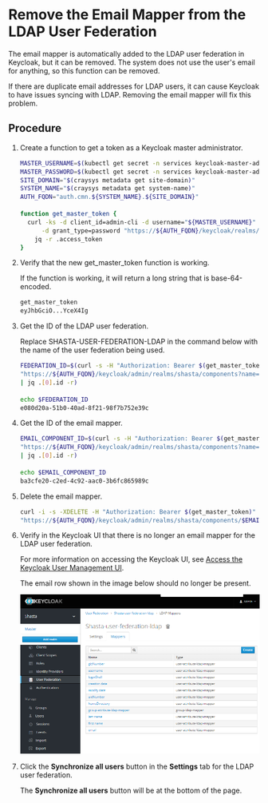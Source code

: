 # Remove the Email Mapper from the LDAP User Federation

The email mapper is automatically added to the LDAP user federation in Keycloak, but it can be removed. The system does not use the user's email for anything, so this function can be removed.

If there are duplicate email addresses for LDAP users, it can cause Keycloak to have issues syncing with LDAP. Removing the email mapper will fix this problem.

## Procedure

1. Create a function to get a token as a Keycloak master administrator.

    ```bash
    MASTER_USERNAME=$(kubectl get secret -n services keycloak-master-admin-auth -ojsonpath='{.data.user}' | base64 -d)
    MASTER_PASSWORD=$(kubectl get secret -n services keycloak-master-admin-auth -ojsonpath='{.data.password}' | base64 -d)
    SITE_DOMAIN="$(craysys metadata get site-domain)"
    SYSTEM_NAME="$(craysys metadata get system-name)"
    AUTH_FQDN="auth.cmn.${SYSTEM_NAME}.${SITE_DOMAIN}"

    function get_master_token {
      curl -ks -d client_id=admin-cli -d username="${MASTER_USERNAME}" -d password="${MASTER_PASSWORD}" \
          -d grant_type=password "https://${AUTH_FQDN}/keycloak/realms/master/protocol/openid-connect/token" | \
        jq -r .access_token
    }
    ```

2. Verify that the new get\_master\_token function is working.

    If the function is working, it will return a long string that is base-64-encoded.

    ```bash
    get_master_token
    eyJhbGciO...YceX4Ig
    ```

3. Get the ID of the LDAP user federation.

    Replace SHASTA-USER-FEDERATION-LDAP in the command below with the name of the user federation being used.

    ```bash
    FEDERATION_ID=$(curl -s -H "Authorization: Bearer $(get_master_token)" \
    "https://${AUTH_FQDN}/keycloak/admin/realms/shasta/components?name=shasta-user-federation-ldap" \
    | jq .[0].id -r)

    echo $FEDERATION_ID
    e080d20a-51b0-40ad-8f21-98f7b752e39c
    ```

4. Get the ID of the email mapper.

    ```bash
    EMAIL_COMPONENT_ID=$(curl -s -H "Authorization: Bearer $(get_master_token)" \
    "https://${AUTH_FQDN}/keycloak/admin/realms/shasta/components?name=email&parent=$FEDERATION_ID" \
    | jq .[0].id -r)

    echo $EMAIL_COMPONENT_ID
    ba3cfe20-c2ed-4c92-aac0-3b6fc865989c
    ```

5. Delete the email mapper.

    ```bash
    curl -i -s -XDELETE -H "Authorization: Bearer $(get_master_token)" \
    "https://${AUTH_FQDN}/keycloak/admin/realms/shasta/components/$EMAIL_COMPONENT_ID"
    ```

6. Verify in the Keycloak UI that there is no longer an email mapper for the LDAP user federation.

    For more information on accessing the Keycloak UI, see [Access the Keycloak User Management UI](Access_the_Keycloak_User_Management_UI.md).

    The email row shown in the image below should no longer be present.

    ![LDAP User Federation Mappers](../../img/operations/LDAP_User_Federation_Mappers.png)

7. Click the **Synchronize all users** button in the **Settings** tab for the LDAP user federation.

    The **Synchronize all users** button will be at the bottom of the page.
